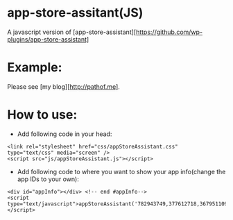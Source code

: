 app-store-assitant(JS)
====================
A javascript version of [app-store-assistant][https://github.com/wp-plugins/app-store-assistant]

Example:
========
Please see [my blog][http://pathof.me].

How to use:
===========
* Add following code in your head:

```
<link rel="stylesheet" href="css/appStoreAssistant.css" type="text/css" media="screen" />
<script src="js/appStoreAssistant.js"></script>
```
* Add following code to where you want to show your app info(change the app IDs to your own):

```
<div id="appInfo"></div> <!-- end #appInfo-->
<script type="text/javascript">appStoreAssistant('782943749,377612718,367951109')</script>
```
